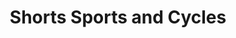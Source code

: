 ---
title: "Shorts Sports and Cycles"
address: "Shorts, Sports and Cycles, 2 North Street, Crossmaglen, Armagh, BT35 9AB"
tel: "+44 (0)28 3086 1272"
county: "Armagh"
category: "Tackle Shops"
type: "Content"
lat: "54.077701568603516"
lng: "-6.609807014465332"
---
